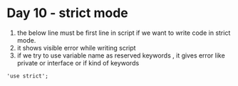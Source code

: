 # Day 10 - strict mode


1. the below line must be first line in script if we want to write code in strict mode.
2. it shows visible error while writing script
3. if we try to use variable name as reserved keywords , it gives error like private or interface or if kind of keywords


```
'use strict';
```